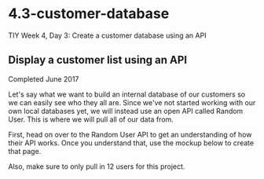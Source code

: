 # 4.3-customer-database
TIY Week 4, Day 3: Create a customer database using an API

## Display a customer list using an API
Completed June 2017

Let's say what we want to build an internal database of our customers so we can easily see who they all are. Since we've not started working with our own local databases yet, we will instead use an open API called Random User. This is where we will pull all of our data from.

First, head on over to the Random User API to get an understanding of how their API works. Once you understand that, use the mockup below to create that page.

Also, make sure to only pull in 12 users for this project.
